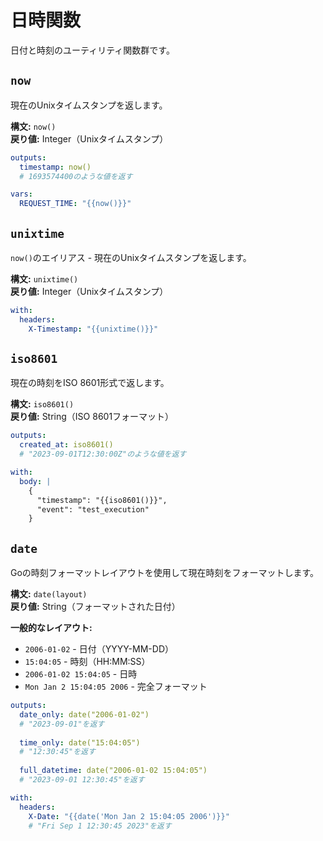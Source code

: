 # 日時関数

日付と時刻のユーティリティ関数群です。

## `now`

現在のUnixタイムスタンプを返します。

**構文:** `now()`  
**戻り値:** Integer（Unixタイムスタンプ）

```yaml
outputs:
  timestamp: now()
  # 1693574400のような値を返す

vars:
  REQUEST_TIME: "{{now()}}"
```

## `unixtime`

`now()`のエイリアス - 現在のUnixタイムスタンプを返します。

**構文:** `unixtime()`  
**戻り値:** Integer（Unixタイムスタンプ）

```yaml
with:
  headers:
    X-Timestamp: "{{unixtime()}}"
```

## `iso8601`

現在の時刻をISO 8601形式で返します。

**構文:** `iso8601()`  
**戻り値:** String（ISO 8601フォーマット）

```yaml
outputs:
  created_at: iso8601()
  # "2023-09-01T12:30:00Z"のような値を返す

with:
  body: |
    {
      "timestamp": "{{iso8601()}}",
      "event": "test_execution"
    }
```

## `date`

Goの時刻フォーマットレイアウトを使用して現在時刻をフォーマットします。

**構文:** `date(layout)`  
**戻り値:** String（フォーマットされた日付）

**一般的なレイアウト:**
- `2006-01-02` - 日付（YYYY-MM-DD）
- `15:04:05` - 時刻（HH:MM:SS）
- `2006-01-02 15:04:05` - 日時
- `Mon Jan 2 15:04:05 2006` - 完全フォーマット

```yaml
outputs:
  date_only: date("2006-01-02")
  # "2023-09-01"を返す
  
  time_only: date("15:04:05")
  # "12:30:45"を返す
  
  full_datetime: date("2006-01-02 15:04:05")
  # "2023-09-01 12:30:45"を返す

with:
  headers:
    X-Date: "{{date('Mon Jan 2 15:04:05 2006')}}"
    # "Fri Sep 1 12:30:45 2023"を返す
```

